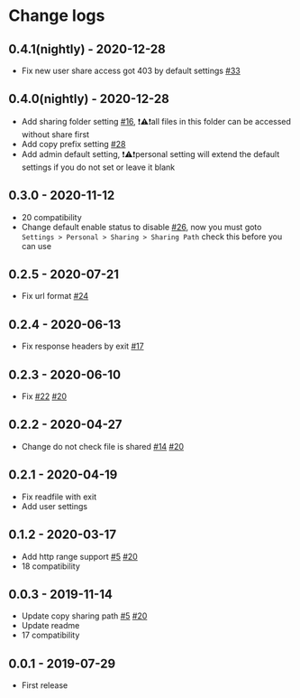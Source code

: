
# Change logs


## 0.4.1(nightly) - 2020-12-28

- Fix new user share access got 403 by default settings [#33](https://github.com/rookie0/nextcloud-sharing-path/issues/33)


## 0.4.0(nightly) - 2020-12-28

- Add sharing folder setting [#16](https://github.com/rookie0/nextcloud-sharing-path/issues/16), ❗⚠️❗️️all files in this folder can be accessed without share first
- Add copy prefix setting [#28](https://github.com/rookie0/nextcloud-sharing-path/issues/28)
- Add admin default setting, ❗⚠️❗personal setting will extend the default settings if you do not set or leave it blank


## 0.3.0 - 2020-11-12

- 20 compatibility
- Change default enable status to disable [#26](https://github.com/rookie0/nextcloud-sharing-path/issues/26), now you must goto `Settings > Personal > Sharing > Sharing Path` check this before you can use


## 0.2.5 - 2020-07-21 
 
- Fix url format [#24](https://github.com/rookie0/nextcloud-sharing-path/issues/24)


## 0.2.4 - 2020-06-13

- Fix response headers by exit [#17](https://github.com/rookie0/nextcloud-sharing-path/issues/17)


## 0.2.3 - 2020-06-10

- Fix [#22](https://github.com/rookie0/nextcloud-sharing-path/issues/22) [#20](https://github.com/rookie0/nextcloud-sharing-path/issues/20)


## 0.2.2 - 2020-04-27

- Change do not check file is shared [#14](https://github.com/rookie0/nextcloud-sharing-path/issues/22) [#20](https://github.com/rookie0/nextcloud-sharing-path/issues/14)


## 0.2.1 - 2020-04-19

- Fix readfile with exit
- Add user settings


## 0.1.2 - 2020-03-17

- Add http range support [#5](https://github.com/rookie0/nextcloud-sharing-path/issues/22) [#20](https://github.com/rookie0/nextcloud-sharing-path/issues/5)
- 18 compatibility


## 0.0.3 - 2019-11-14

- Update copy sharing path [#5](https://github.com/rookie0/nextcloud-sharing-path/issues/22) [#20](https://github.com/rookie0/nextcloud-sharing-path/issues/5)
- Update readme
- 17 compatibility

## 0.0.1 - 2019-07-29

- First release
